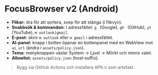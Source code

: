 # FocusBrowser v2 (Android)

- **Flikar:** dra för att sortera, svep för att stänga (i flikvyn).
- **Snabbsök & kommandon:** I adressfältet: `g ` (Google), `gh ` (GitHub), `yt ` (YouTube), `m outlook|gmail`.
- **E-post:** skriv `m outlook` eller `m gmail` i adressfältet.
- **AI-panel:** knapp i botten öppnar en bottenpanel med en WebView mot `ai_url` (ändra i `assets/policy.json`).
- **Tema:** menyknappen växlar System → Ljust → Mörkt och minns valet.
- **Allowlist:** `assets/policy.json` (host-suffix).

> Bygg via GitHub Actions och installera APK:n som artefakt.
